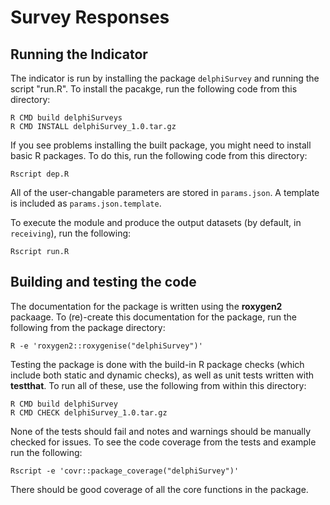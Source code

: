 # Survey Responses

## Running the Indicator

The indicator is run by installing the package `delphiSurvey` and running the script
"run.R". To install the pacakge, run the following code from this directory:

```
R CMD build delphiSurveys
R CMD INSTALL delphiSurvey_1.0.tar.gz
```

If you see problems installing the built package, you might need to install basic R packages.
To do this, run the following code from this directory:

```
Rscript dep.R
```

All of the user-changable parameters are stored in `params.json`. A template is
included as `params.json.template`.

To execute the module and produce the output datasets (by default, in
`receiving`), run the following:

```
Rscript run.R
```

## Building and testing the code

The documentation for the package is written using the **roxygen2** packaage. To
(re)-create this documentation for the package, run the following from the package
directory:

```
R -e 'roxygen2::roxygenise("delphiSurvey")'
```

Testing the package is done with the build-in R package checks (which include both
static and dynamic checks), as well as unit tests written with **testthat**. To run all
of these, use the following from within this directory:

```
R CMD build delphiSurvey
R CMD CHECK delphiSurvey_1.0.tar.gz
```

None of the tests should fail and notes and warnings should be manually checked for issues.
To see the code coverage from the tests and example run the following:

```
Rscript -e 'covr::package_coverage("delphiSurvey")'
```

There should be good coverage of all the core functions in the package.
